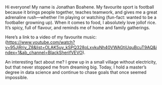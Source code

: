 Hi everyone! My name is Jonathan Boahene. My favourite sport is football because it brings people together, teaches teamwork, and gives me a great adrenaline rush—whether I’m playing or watching (fun-fact: wanted to be a footballer growning up). When it comes to food, I absolutely love jollof rice. It’s spicy, full of flavour, and reminds me of home and family gatherings.

Here’s a link to a video of my favourite music: (https://www.youtube.com/watch?v=95JjRriy_Z8&list=OLAK5uy_kSPQ328oLxvkuNh40VWAGtjUquBcuT9AQ&index=1&ab_channel=BlackSherifVEVO).

An interesting fact about me? I grew up in a small village without electricity, but that never stopped me from dreaming big. Today, I hold a master’s degree in data science and continue to chase goals that once seemed impossible.